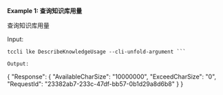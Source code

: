**Example 1: 查询知识库用量**

查询知识库用量

Input: 

```
tccli lke DescribeKnowledgeUsage --cli-unfold-argument ```

Output: 
```
{
    "Response": {
        "AvailableCharSize": "10000000",
        "ExceedCharSize": "0",
        "RequestId": "23382ab7-233c-47df-bb57-0b1d29a8d6b8"
    }
}
```

